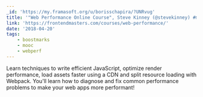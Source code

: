 ```yaml
---
_id: 'https://my.framasoft.org/u/borisschapira/?UNRvug'
title: '"Web Performance Online Course", Steve Kinney (@stevekinney) #mooc'
link: 'https://frontendmasters.com/courses/web-performance/'
date: '2018-04-20'
tags:
    - boostmarks
    - mooc
    - webperf
---
```


<div class="markdown"><p>Learn techniques to write efficient JavaScript, optimize render performance, load assets faster using a CDN and split resource loading with Webpack. You'll learn how to diagnose and fix common performance problems to make your web apps more performant!
</p></div>
